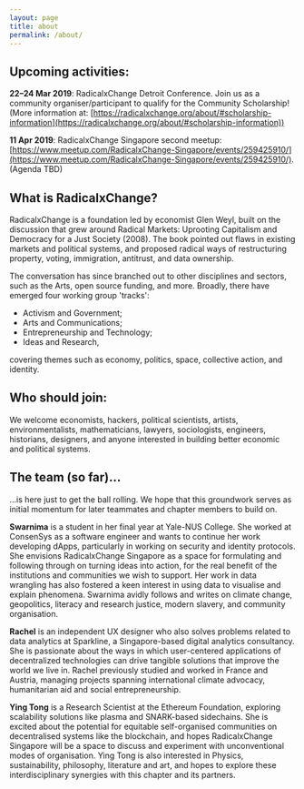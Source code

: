 ```yaml
---
layout: page
title: about
permalink: /about/
---
```


## Upcoming activities:

**22–24 Mar 2019**: RadicalxChange Detroit Conference. Join us as a community organiser/participant to qualify for the Community Scholarship! (More information at: [https://radicalxchange.org/about/#scholarship-information](https://radicalxchange.org/about/#scholarship-information))

**11 Apr 2019**: RadicalxChange Singapore second meetup: [https://www.meetup.com/RadicalxChange-Singapore/events/259425910/](https://www.meetup.com/RadicalxChange-Singapore/events/259425910/). (Agenda TBD)

## What is RadicalxChange?

RadicalxChange is a foundation led by economist Glen Weyl, built on the discussion that grew around Radical Markets: Uprooting Capitalism and Democracy for a Just Society (2008). The book pointed out flaws in existing markets and political systems, and proposed radical ways of restructuring property, voting, immigration, antitrust, and data ownership.

The conversation has since branched out to other disciplines and sectors, such as the Arts, open source funding, and more. Broadly, there have emerged four working group 'tracks':

* Activism and Government;
* Arts and Communications;
* Entrepreneurship and Technology;
* Ideas and Research,

covering themes such as economy, politics, space, collective action, and identity.

## Who should join:

We welcome economists, hackers, political scientists, artists, environmentalists, mathematicians, lawyers, sociologists, engineers, historians, designers, and anyone interested in building better economic and political systems.

## The team (so far)…

…is here just to get the ball rolling. We hope that this groundwork serves as initial momentum for later teammates and chapter members to build on.

**Swarnima** is a student in her final year at Yale-NUS College. She worked at ConsenSys as a software engineer and wants to continue her work developing dApps, particularly in working on security and identity protocols. She envisions RadicalxChange Singapore as a space for formulating and following through on turning ideas into action, for the real benefit of the institutions and communities we wish to support. Her work in data wrangling has also fostered a keen interest in using data to visualise and explain phenomena. Swarnima avidly follows and writes on climate change, geopolitics, literacy and research justice, modern slavery, and community organisation.

**Rachel** is an independent UX designer who also solves problems related to data analytics at Sparkline, a Singapore-based digital analytics consultancy. She is passionate about the ways in which user-centered applications of decentralized technologies can drive tangible solutions that improve the world we live in. Rachel previously studied and worked in France and Austria, managing projects spanning international climate advocacy, humanitarian aid and social entrepreneurship.

**Ying Tong** is a Research Scientist at the Ethereum Foundation, exploring scalability solutions like plasma and SNARK-based sidechains. She is excited about the potential for equitable self-organised communities on decentralised systems like the blockchain, and hopes RadicalxChange Singapore will be a space to discuss and experiment with unconventional modes of organisation. Ying Tong is also interested in Physics, sustainability, philosophy, literature and art, and hopes to explore these interdisciplinary synergies with this chapter and its partners.

